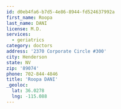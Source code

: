 ```yaml
---
id: d0eb4fa6-b7d5-4e86-8944-fd524637992a
first_name: Roopa
last_name: DANI
license: M.D.
services:
  - geriatrics
category: doctors
address: '2370 Corporate Circle #300'
city: Henderson
state: NV
zip: '89074'
phone: 702-844-4846
title: 'Roopa DANI'
_geoloc:
  lat: 36.0278
  lng: -115.088
---
```

